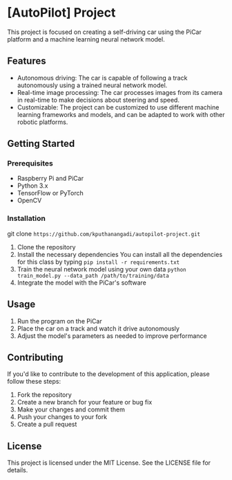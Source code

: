 # [AutoPilot] Project

This project is focused on creating a self-driving car using the PiCar platform and a machine learning neural network model.

## Features

- Autonomous driving: The car is capable of following a track autonomously using a trained neural network model.
- Real-time image processing: The car processes images from its camera in real-time to make decisions about steering and speed.
- Customizable: The project can be customized to use different machine learning frameworks and models, and can be adapted to work with other robotic platforms.

## Getting Started

### Prerequisites

- Raspberry Pi and PiCar
- Python 3.x
- TensorFlow or PyTorch
- OpenCV

### Installation
git clone `https://github.com/kputhanangadi/autopilot-project.git`
1. Clone the repository
2. Install the necessary dependencies
You can install all the dependencies for this class by typing `pip install -r requirements.txt`
3. Train the neural network model using your own data
`python train_model.py --data_path /path/to/training/data`
4. Integrate the model with the PiCar's software

## Usage

1. Run the program on the PiCar
2. Place the car on a track and watch it drive autonomously
3. Adjust the model's parameters as needed to improve performance

## Contributing

If you'd like to contribute to the development of this application, please follow these steps:

1. Fork the repository
2. Create a new branch for your feature or bug fix
3. Make your changes and commit them
4. Push your changes to your fork
5. Create a pull request

## License

This project is licensed under the MIT License. See the LICENSE file for details.

